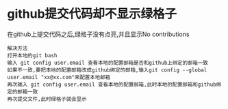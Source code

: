 # github提交代码却不显示绿格子
在github上提交代码之后,绿格子没有点亮,并且显示No contributions
```
解决方法
打开本地的git bash
输入 git config user.email 查看本地的配置邮箱是否和github上绑定的邮箱一致
如果不一致,要把本地的配置邮箱改成github绑定的邮箱,输入git config --global user.email "xx@xx.com"来配置本地邮箱
再次输入 git config user.email 查看本地的配置邮箱,此时本地的配置邮箱和github绑定的邮箱一致
再次提交文件,此时绿格子就会显示
```